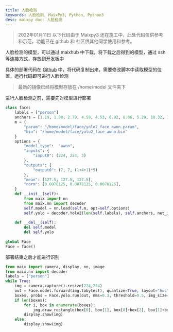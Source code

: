 ```yaml
---
title: 人脸检测
keywords: 人脸检测, MaixPy3, Python, Python3
desc: maixpy doc: 人脸检测
---
```


> 2022年01月11日 以下代码由于 Maixpy3 还在施工中，此处代码仅供参考和示范，功能已在 github 和 社区供其他同学使用和参考。

人脸检测的模型，可以通过 maixhub 中下载，将下载之后得到的模型，通过 ssh 等连接方式，存放到开发板中

具体的部署代码在 [Github](https://github.com/sipeed/MaixPy3/blob/master/ext_modules/_maix_nn/example/yolo2_camera.py) 中，将代码复制出来，需要修改脚本中读取模型的位置，运行代码即可进行人脸检测

> 最新的镜像已经将模型存放在 /home/model 文件夹下


进行人脸检测之前，需要先对模型进行部署
```python
class face:
    labels = ["person"]
    anchors = [1.19, 1.98, 2.79, 4.59, 4.53, 8.92, 8.06, 5.29, 10.32, 10.65]
    m = {
        "param": "/home/model/face/yolo2_face_awnn.param",
        "bin": "/home/model/face/yolo2_face_awnn.bin"
    }
    options = {
        "model_type":  "awnn",
        "inputs": {
            "input0": (224, 224, 3)
        },
        "outputs": {
            "output0": (7, 7, (1+4+1)*5)
        },
        "mean": [127.5, 127.5, 127.5],
        "norm": [0.0078125, 0.0078125, 0.0078125],
    }
    def __init__(self):
        from maix import nn
        from maix.nn import decoder
        self.model = nn.load(self.m, opt=self.options)
        self.yolo = decoder.Yolo2(len(self.labels), self.anchors, net_in_size=(224, 224), net_out_size=(7, 7))
        
    def __del__(self):
        del self.model
        del self.yolo
        
global Face
Face = face()
```

部署结束之后才能进行识别

```python
from maix import camera, display, nn, image
from maix.nn import decoder
labels = ["person"]
while True:
    img = camera.capture().resize(224,224)
    out = Face.model.forward(img.tobytes(), quantize=True, layout="hwc")
    boxes, probs = Face.yolo.run(out, nms=0.3, threshold=0.5, img_size=(224, 224))
    if len(boxes):
        for i, box in enumerate(boxes):
            img.draw_rectangle(box[0], box[1], box[0]+box[2], box[1]+box[3], (255,0,0), 1)
        display.show(img)
    else:
        display.show(img)
```

